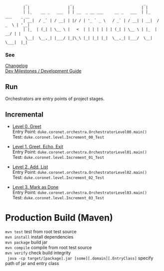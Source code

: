              _                   _                                _             
            | |                 | |                              | |                
            | |_    __ _   ___  | | __  _ __ ___     __ _   ___  | |_    ___    _ __ 
            | __|  / _` | / __| | |/ / | '_ ` _ \   / _` | / __| | __|  / _  \ | '__|
            | |_  | (_| | \__ \ |   <  | | | | | | | (_| | \__ \ | |_  |   __/ | | 
             \__|  \__,_| |___/ |_|\_\ |_| |_| |_|  \__,_| |___/  \__|  \___|  |_|  

### See
[Changelog](/docs/CHANGELOG.md) \
[Dev Milestones / Development Guide](/docs/TODO.md)

## Run

Orchestrators are entry points of project stages.

## Incremental
- [Level 0. Greet](https://nus-tic2002-2021.github.io/website/se-book-adapted/projectDuke/index.html#level-0-greet) \
  Entry Point: ```duke.coronet.orchestra.OrchestratorLevel00.main()``` \
  Test: ```duke.coronet.level.Increment_00_Test```

- [Level 1. Greet, Echo, Exit](https://nus-tic2002-2021.github.io/website/se-book-adapted/projectDuke/index.html#level-1-greet-echo-exit) \
  Entry Point:  ```duke.coronet.orchestra.OrchestratorLevel01.main()``` \
  Test: ```duke.coronet.level.Increment_01_Test```

- [Level 2. Add, List](https://nus-tic2002-2021.github.io/website/se-book-adapted/projectDuke/index.html#level-2-add-list) \
  Entry Point:  ```duke.coronet.orchestra.OrchestratorLevel02.main()``` \
  Test: ```duke.coronet.level.Increment_02_Test```

- [Level 3. Mark as Done](https://nus-tic2002-2021.github.io/website/se-book-adapted/projectDuke/index.html#level-3-mark-as-done) \
  Entry Point:  ```duke.coronet.orchestra.OrchestratorLevel03.main()``` \
  Test: ```duke.coronet.level.Increment_03_Test```

# Production Build (Maven)

``` mvn test ``` test from root test source \
``` mvn install ``` install dependencies \
``` mvn package ``` build jar \
``` mvn compile ``` compile from root test source \
``` mvn verify ``` check build integrity\
``` java -cp target/[package].jar [some][.domain][.EntryClass]``` specify path of jar and entry class
